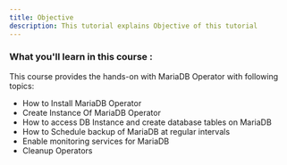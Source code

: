 ```yaml
---
title: Objective
description: This tutorial explains Objective of this tutorial
---
```


### What you'll learn in this course :

This course provides the hands-on with MariaDB Operator with following topics:

- How to Install MariaDB Operator
- Create Instance Of MariaDB Operator
- How to access DB Instance and create database tables on MariaDB
- How to Schedule backup of MariaDB at regular intervals
- Enable monitoring services for MariaDB
- Cleanup Operators

